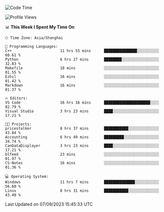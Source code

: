 <!--START_SECTION:waka-->
![Code Time](http://img.shields.io/badge/Code%20Time-1%2C236%20hrs%2030%20mins-blue)

![Profile Views](http://img.shields.io/badge/Profile%20Views-0-blue)

📊 **This Week I Spent My Time On** 

```text
🕑︎ Time Zone: Asia/Shanghai

💬 Programming Languages: 
C++                      11 hrs 55 mins      ███████████████░░░░░░░░░░   60.61 % 
Python                   6 hrs 27 mins       ████████░░░░░░░░░░░░░░░░░   32.83 % 
Makefile                 18 mins             ░░░░░░░░░░░░░░░░░░░░░░░░░   01.55 % 
Ezhil                    16 mins             ░░░░░░░░░░░░░░░░░░░░░░░░░   01.42 % 
Markdown                 16 mins             ░░░░░░░░░░░░░░░░░░░░░░░░░   01.37 % 

🔥 Editors: 
VS Code                  16 hrs 16 mins      █████████████████████░░░░   82.79 % 
Visual Studio            3 hrs 23 mins       ████░░░░░░░░░░░░░░░░░░░░░   17.21 % 

🐱‍💻 Projects: 
pricestalker             8 hrs 37 mins       ███████████░░░░░░░░░░░░░░   43.84 % 
Accounting               6 hrs 49 mins       █████████░░░░░░░░░░░░░░░░   34.74 % 
CanDataDisplayer         3 hrs 23 mins       ████░░░░░░░░░░░░░░░░░░░░░   17.21 % 
blfeed                   23 mins             ░░░░░░░░░░░░░░░░░░░░░░░░░   01.97 % 
CS-Notes                 16 mins             ░░░░░░░░░░░░░░░░░░░░░░░░░   01.36 % 

💻 Operating System: 
Windows                  11 hrs 7 mins       ██████████████░░░░░░░░░░░   56.60 % 
Linux                    8 hrs 31 mins       ███████████░░░░░░░░░░░░░░   43.40 % 
```


 Last Updated on 07/09/2023 15:45:33 UTC
<!--END_SECTION:waka-->